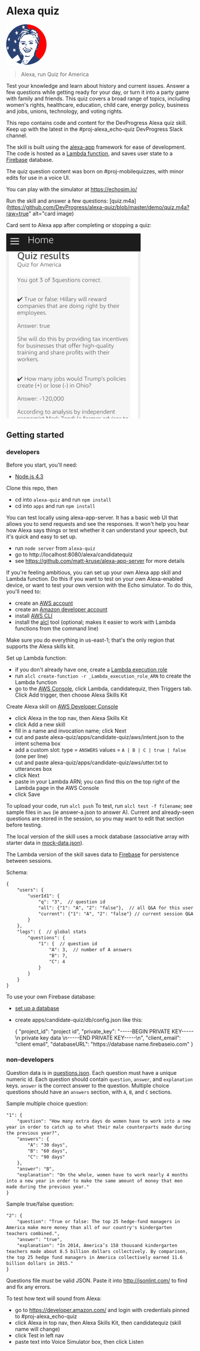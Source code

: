 # Alexa quiz

<img src="https://github.com/DevProgress/alexa-quiz/blob/master/assets/quiz108.png?raw=true" alt="icon" width="108" />

> Alexa, run Quiz for America

Test your knowledge and learn about history and current issues.  Answer a few questions while getting ready for your day, or turn it into a party game with family and friends.  This quiz covers a broad range of topics, including women's rights, healthcare, education, child care, energy policy, business and jobs, unions, technology, and voting rights.

This repo contains code and content for the DevProgress Alexa quiz skill. Keep up with the latest in the #proj-alexa_echo-quiz DevProgress Slack channel.

The skill is built using the [alexa-app](https://github.com/matt-kruse/alexa-app) framework for ease of development.  The code is hosted as a [Lambda function](https://aws.amazon.com/lambda/), and saves user state to a [Firebase](https://firebase.google.com/) database.

The quiz question content was born on #proj-mobilequizzes, with minor edits for use in a voice UI.

You can play with the simulator at https://echosim.io/

Run the skill and answer a few questions: [quiz.m4a](https://github.com/DevProgress/alexa-quiz/blob/master/demo/quiz.m4a?raw=true" alt="card image)

Card sent to Alexa app after completing or stopping a quiz:

<img src="https://github.com/DevProgress/alexa-quiz/blob/master/demo/card.png?raw=true" alt="card image" width="360" />

## Getting started

### developers

Before you start, you'll need:

- [Node.js 4.3](https://nodejs.org/en/download/)

Clone this repo, then
- cd into `alexa-quiz` and run `npm install`
- cd into `apps` and run `npm install`

You can test locally using alexa-app-server. It has a basic web UI that allows you to send requests and see the responses.  It won't help you hear how Alexa says things or test whether it can understand your speech, but it's quick and easy to set up.

- run `node server` from `alexa-quiz`
- go to http://localhost:8080/alexa/candidatequiz
- see https://github.com/matt-kruse/alexa-app-server for more details

If you're feeling ambitious, you can set up your own Alexa app skill and Lambda function.  Do this if you want to test on your own Alexa-enabled device, or want to test your own version with the Echo simulator.  To do this, you'll need to:

- create an [AWS account](https://aws.amazon.com/getting-started/)
- create an [Amazon developer account](https://developer.amazon.com/)
- install [AWS CLI](https://aws.amazon.com/cli/)
- install the [alcl](https://github.com/kielni/alcl) tool (optional; makes it easier to work with Lambda functions from the command line)

Make sure you do everything in us-east-1; that's the only region that supports the Alexa skills kit.

Set up Lambda function:
- if you don't already have one, create a [Lambda execution role](http://docs.aws.amazon.com/lambda/latest/dg/with-s3-example-create-iam-role.html)
- run `alcl create-function -r _Lambda_execution_role_ARN` to create the Lambda function
- go to the [AWS Console](https://console.aws.amazon.com), click Lambda, candidatequiz, then Triggers tab.  Click Add trigger, then choose Alexa Skills Kit

Create Alexa skill on [AWS Developer Console](https://developer.amazon.com/edw/home.html#/skills/list)
- click Alexa in the top nav, then Alexa Skills Kit
- click Add a new skill
- fill in a name and invocation name; click Next
- cut and paste alexa-quiz/apps/candidate-quiz/aws/intent.json to the intent schema box
- add a custom slot: type = `ANSWERS`  values = `A | B | C | true | false` (one per line)
- cut and paste alexa-quiz/apps/candidate-quiz/aws/utter.txt to utterances box
- click Next
- paste in your Lambda ARN; you can find this on the top right of the Lambda page in the AWS Console
- click Save

To upload your code, run `alcl push`
To test, run `alcl test -f filename`; see sample files in `aws` (ie answer-a.json to answer A).  Current and already-seen questions are stored in the session, so you may want to edit that section before testing.

The local version of the skill uses a mock database (associative array with starter data in [mock-data.json](apps/candidate-quiz/db/mock-data.json)).

The Lambda version of the skill saves data to [Firebase](https://firebase.google.com) for persistence between sessions.

Schema:

    {
        "users": {
            "userId1": {
                "q": "3",  // question id
                "all": {"1": "A", "2": "false"},  // all Q&A for this user
                "current": {"1": "A", "2": "false"} // current session Q&A
            }
        },
        "logs": {  // global stats
            "questions": {
                "1": {  // question id
                    "A": 3,  // number of A answers
                    "B": 7,
                    "C": 4
                }
            }
        }
    }

To use your own Firebase database:
- [set up a database](https://firebase.google.com/docs/server/setup)
- create apps/candidate-quiz/db/config.json like this:


    {
      "project_id": "project id",
      "private_key": "-----BEGIN PRIVATE KEY-----\n private key data \n-----END PRIVATE KEY-----\n",
      "client_email": "client email",
      "databaseURL": "https://database name.firebaseio.com"
    }

### non-developers

Question data is in [questions.json](apps/candidate-quiz/questions.json).  Each question must have a unique numeric id.  Each question should contain `question`, `answer`, and `explanation` keys.  `answer` is the correct answer to the question.  Multiple choice questions should have an `answers` section, with `A`, `B`, and `C` sections.

Sample multiple choice question:

    "1": {
        "question": "How many extra days do women have to work into a new year in order to catch up to what their male counterparts made during the previous year?",
        "answers": {
            "A": "30 days",
            "B": "60 days",
            "C": "90 days"
        },
        "answer": "B",
        "explanation": "On the whole, women have to work nearly 4 months into a new year in order to make the same amount of money that men made during the previous year."
    }

Sample true/false question:

    "2": {
        "question": "True or false: The top 25 hedge-fund managers in America make more money than all of our country's kindergarten teachers combined.",
        "answer": "true",
        "explanation": "In 2014, America’s 158 thousand kindergarten teachers made about 8.5 billion dollars collectively. By comparison, the top 25 hedge fund managers in America collectively earned 11.6 billion dollars in 2015."
    }

Questions file *must* be valid JSON. Paste it into http://jsonlint.com/ to find and fix any errors.

To test how text will sound from Alexa:
- go to https://developer.amazon.com/ and login with credentials pinned to #proj-alexa_echo-quiz
- click Alexa in top nav, then Alexa Skills Kit, then candidatequiz (skill name will change)
- click Test in left nav
- paste text into Voice Simulator box, then click Listen
